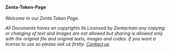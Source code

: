 #### Zenta-Token-Page

*Welcome to our Zenta Token Page.*

*All Documents haves an copyrights its Licensed by Zentachain any copying or changing of text and images are not allowed but sharing is* *allowed only with the original file and original texts, images and codes.*
*if you want a license to use so please ask us firstly.* *[Contact us ](http://zentachain.io/contact.html)*
